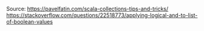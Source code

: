 Source: 
https://pavelfatin.com/scala-collections-tips-and-tricks/
https://stackoverflow.com/questions/22518773/applying-logical-and-to-list-of-boolean-values
